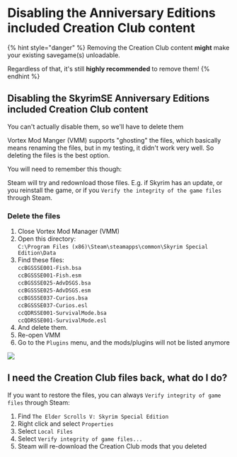 # Disabling the Anniversary Editions included Creation Club content

{% hint style="danger" %}
Removing the Creation Club content **might** make your existing savegame(s) unloadable.

Regardless of that, it's still **highly recommended** to remove them!
{% endhint %}

## Disabling the SkyrimSE Anniversary Editions included Creation Club content

You can't actually disable them, so we'll have to delete them

Vortex Mod Manger (VMM) supports "ghosting" the files, which basically means renaming the files, but in my testing, it didn't work very well. So deleting the files is the best option.

You will need to remember this though:

Steam will try and redownload those files. E.g. if Skyrim has an update, or you reinstall the game, or if you `Verify the integrity of the game files` through Steam.

### Delete the files

1. Close Vortex Mod Manager (VMM)
2. Open this directory:\
   `C:\Program Files (x86)\Steam\steamapps\common\Skyrim Special Edition\Data`
3. Find these files:\
   `ccBGSSSE001-Fish.bsa`\
   `ccBGSSSE001-Fish.esm`\
   `ccBGSSSE025-AdvDSGS.bsa`\
   `ccBGSSSE025-AdvDSGS.esm`\
   `ccBGSSSE037-Curios.bsa`\
   `ccBGSSSE037-Curios.esl`\
   `ccQDRSSE001-SurvivalMode.bsa`\
   `ccQDRSSE001-SurvivalMode.esl`
4. And delete them.
5. Re-open VMM
6. Go to the `Plugins` menu, and the mods/plugins will not be listed anymore

![](https://shx.is/5CjqL0HvJ.gif)

## I need the Creation Club files back, what do I do?

If you want to restore the files, you can always `Verify integrity of game files` through Steam:

1. Find `The Elder Scrolls V: Skyrim Special Edition`
2. Right click and select `Properties`
3. Select `Local Files`
4. Select `Verify integrity of game files...`
5. Steam will re-download the Creation Club mods that you deleted
